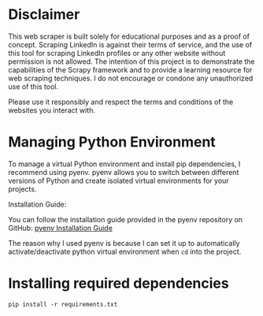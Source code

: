 # Disclaimer

This web scraper is built solely for educational purposes and as a proof of concept. Scraping LinkedIn is against their terms of service, and the use of this tool for scraping LinkedIn profiles or any other website without permission is not allowed. The intention of this project is to demonstrate the capabilities of the Scrapy framework and to provide a learning resource for web scraping techniques. I do not encourage or condone any unauthorized use of this tool.

Please use it responsibly and respect the terms and conditions of the websites you interact with.

# Managing Python Environment

To manage a virtual Python environment and install pip dependencies, I recommend using pyenv. pyenv allows you to switch between different versions of Python and create isolated virtual environments for your projects.

Installation Guide:

You can follow the installation guide provided in the pyenv repository on GitHub: [pyenv Installation Guide](https://github.com/pyenv/pyenv?tab=readme-ov-file#installation)

The reason why I used pyenv is because I can set it up to automatically activate/deactivate python virtual environment when `cd` into the project.

# Installing required dependencies

`pip install -r requirements.txt`
